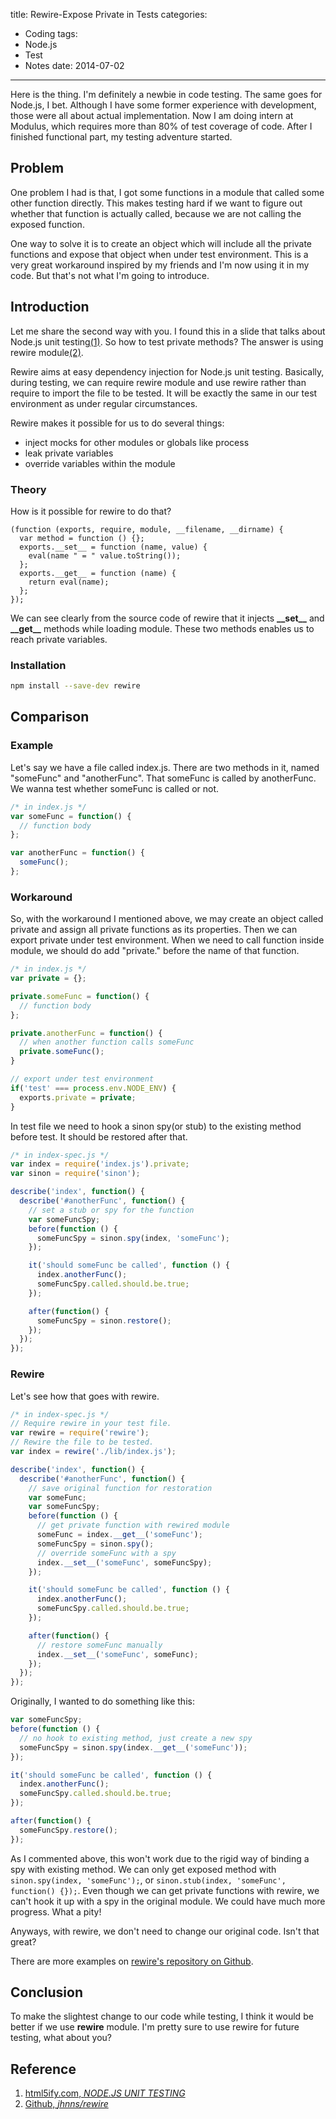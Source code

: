 title: Rewire-Expose Private in Tests
categories:
  - Coding
tags:
  - Node.js
  - Test
  - Notes
date: 2014-07-02
---

Here is the thing. I'm definitely a newbie in code testing. The same goes for Node.js, I bet. Although I have some former experience with development, those were all about actual implementation. Now I am doing intern at Modulus, which requires more than 80% of test coverage of code. After I finished functional part, my testing adventure started.
## Problem
One problem I had is that, I got some functions in a module that called some other function directly. This makes testing hard if we want to figure out whether that function is actually called, because we are not calling the exposed function.

One way to solve it is to create an object which will include all the private functions and expose that object when under test environment. This is a very great workaround inspired by my friends and I'm now using it in my code. But that's not what I'm going to introduce.
## Introduction
Let me share the second way with you. I found this in a slide that talks about Node.js unit testing[(1)](#Reference). So how to test private methods? The answer is using rewire module[(2)](#Reference).

Rewire aims at easy dependency injection for Node.js unit testing. Basically, during testing, we can require rewire module and use rewire rather than require to import the file to be tested. It will be exactly the same in our test environment as under regular circumstances.

Rewire makes it possible for us to do several things:

* inject mocks for other modules or globals like process
* leak private variables
* override variables within the module

### Theory
How is it possible for rewire to do that?

```
(function (exports, require, module, __filename, __dirname) {
  var method = function () {};
  exports.__set__ = function (name, value) {
    eval(name " = " value.toString());
  };
  exports.__get__ = function (name) {
    return eval(name);
  };
});
```

We can see clearly from the source code of rewire that it injects **\_\_set\_\_** and **\_\_get\_\_** methods while loading module. These two methods enables us to reach private variables.

### Installation

``` bash
npm install --save-dev rewire
```

## Comparison
### Example
Let's say we have a file called index.js. There are two methods in it, named "someFunc" and "anotherFunc". That someFunc is called by anotherFunc. We wanna test whether someFunc is called or not.
``` javascript
/* in index.js */
var someFunc = function() {
  // function body
};

var anotherFunc = function() {
  someFunc();
};
```

### Workaround
So, with the workaround I mentioned above, we may create an object called private and assign all private functions as its properties. Then we can export private under test environment. When we need to call function inside module, we should do add "private." before the name of that function.
``` javascript
/* in index.js */
var private = {};

private.someFunc = function() {
  // function body
};

private.anotherFunc = function() {
  // when another function calls someFunc
  private.someFunc();
}

// export under test environment
if('test' === process.env.NODE_ENV) {
  exports.private = private;
}
```

In test file we need to hook a sinon spy(or stub) to the existing method before test. It should be restored after that.

``` javascript
/* in index-spec.js */
var index = require('index.js').private;
var sinon = require('sinon');

describe('index', function() {
  describe('#anotherFunc', function() {
    // set a stub or spy for the function
    var someFuncSpy;
    before(function () {
      someFuncSpy = sinon.spy(index, 'someFunc');
    });

    it('should someFunc be called', function () {
      index.anotherFunc();
      someFuncSpy.called.should.be.true;
    });

    after(function() {
      someFuncSpy = sinon.restore();
    });
  });
});
```

### Rewire
Let's see how that goes with rewire.

``` javascript
/* in index-spec.js */
// Require rewire in your test file.
var rewire = require('rewire');
// Rewire the file to be tested.
var index = rewire('./lib/index.js');

describe('index', function() {
  describe('#anotherFunc', function() {
    // save original function for restoration
    var someFunc;
    var someFuncSpy;
    before(function () {
      // get private function with rewired module
      someFunc = index.__get__('someFunc');
      someFuncSpy = sinon.spy();
      // override someFunc with a spy
      index.__set__('someFunc', someFuncSpy);
    });

    it('should someFunc be called', function () {
      index.anotherFunc();
      someFuncSpy.called.should.be.true;
    });

    after(function() {
      // restore someFunc manually
      index.__set__('someFunc', someFunc);
    });
  });
});
```

Originally, I wanted to do something like this:

``` javascript
var someFuncSpy;
before(function () {
  // no hook to existing method, just create a new spy
  someFuncSpy = sinon.spy(index.__get__('someFunc'));
});

it('should someFunc be called', function () {
  index.anotherFunc();
  someFuncSpy.called.should.be.true;
});

after(function() {
  someFuncSpy.restore();
});
```

As I commented above, this won't work due to the rigid way of binding a spy with existing method. We can only get exposed method with ``sinon.spy(index, 'someFunc');``, or ``sinon.stub(index, 'someFunc', function() {});``. Even though we can get private functions with rewire, we can't hook it up with a spy in the original module. We could have much more progress. What a pity!

Anyways, with rewire, we don't need to change our original code. Isn't that great?

There are more examples on [rewire's repository on Github](https://github.com/jhnns/rewire).
## Conclusion
To make the slightest change to our code while testing, I think it would be better if we use **rewire** module. I'm pretty sure to use rewire for future testing, what about you?
## Reference
1. [html5ify.com, *NODE.JS UNIT TESTING* ](http://html5ify.com/unittesting/slides/index.html#/34)
2. [Github, *jhnns/rewire*](https://github.com/jhnns/rewire)